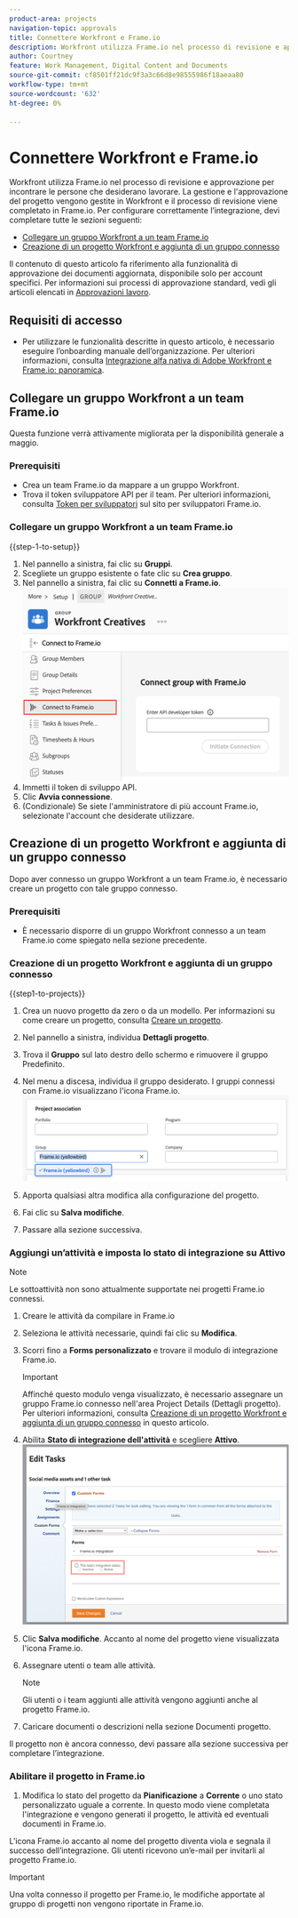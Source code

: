 ```yaml
---
product-area: projects
navigation-topic: approvals
title: Connettere Workfront e Frame.io
description: Workfront utilizza Frame.io nel processo di revisione e approvazione per incontrare le persone che desiderano lavorare. La gestione e l'approvazione del progetto vengono gestite in Workfront e il processo di revisione viene eseguito in Frame.io.
author: Courtney
feature: Work Management, Digital Content and Documents
source-git-commit: cf8501ff21dc9f3a3c66d8e98555986f18aeaa80
workflow-type: tm+mt
source-wordcount: '632'
ht-degree: 0%

---
```



# Connettere Workfront e Frame.io

Workfront utilizza Frame.io nel processo di revisione e approvazione per incontrare le persone che desiderano lavorare. La gestione e l&#39;approvazione del progetto vengono gestite in Workfront e il processo di revisione viene completato in Frame.io. Per configurare correttamente l’integrazione, devi completare tutte le sezioni seguenti:

* [Collegare un gruppo Workfront a un team Frame.io](#connect-a-workfront-group-to-a-frameio-team)
* [Creazione di un progetto Workfront e aggiunta di un gruppo connesso](#create-a-workfront-project-and-add-a-connected-group)

Il contenuto di questo articolo fa riferimento alla funzionalità di approvazione dei documenti aggiornata, disponibile solo per account specifici. Per informazioni sui processi di approvazione standard, vedi gli articoli elencati in [Approvazioni lavoro](/help/quicksilver/review-and-approve-work/manage-approvals/manage-approvals.md).

## Requisiti di accesso

* Per utilizzare le funzionalità descritte in questo articolo, è necessario eseguire l’onboarding manuale dell’organizzazione. Per ulteriori informazioni, consulta [Integrazione alfa nativa di Adobe Workfront e Frame.io: panoramica](/help/quicksilver/product-announcements/betas/frame-io-wf-integration-alpha/frame-io-wf-integration-alpha-overview.md).


## Collegare un gruppo Workfront a un team Frame.io

Questa funzione verrà attivamente migliorata per la disponibilità generale a maggio.

### Prerequisiti

* Crea un team Frame.io da mappare a un gruppo Workfront.
* Trova il token sviluppatore API per il team. Per ulteriori informazioni, consulta [Token per sviluppatori](https://developer.frame.io/docs/getting-started/authentication#developer-tokens) sul sito per sviluppatori Frame.io.

### Collegare un gruppo Workfront a un team Frame.io

{{step-1-to-setup}}

1. Nel pannello a sinistra, fai clic su **Gruppi**.
1. Scegliete un gruppo esistente o fate clic su **Crea gruppo**.
1. Nel pannello a sinistra, fai clic su **Connetti a Frame.io**.
   ![](assets/connect-frame-group.png)
1. Immetti il token di sviluppo API.
1. Clic **Avvia connessione**.
1. (Condizionale) Se siete l&#39;amministratore di più account Frame.io, selezionate l&#39;account che desiderate utilizzare.

## Creazione di un progetto Workfront e aggiunta di un gruppo connesso

Dopo aver connesso un gruppo Workfront a un team Frame.io, è necessario creare un progetto con tale gruppo connesso.

### Prerequisiti

* È necessario disporre di un gruppo Workfront connesso a un team Frame.io come spiegato nella sezione precedente.

### Creazione di un progetto Workfront e aggiunta di un gruppo connesso

{{step1-to-projects}}

1. Crea un nuovo progetto da zero o da un modello. Per informazioni su come creare un progetto, consulta [Creare un progetto](/help/quicksilver/manage-work/projects/create-projects/create-project.md).

1. Nel pannello a sinistra, individua **Dettagli progetto**.

1. Trova il **Gruppo** sul lato destro dello schermo e rimuovere il gruppo Predefinito.

1. Nel menu a discesa, individua il gruppo desiderato. I gruppi connessi con Frame.io visualizzano l&#39;icona Frame.io.
   ![](assets/add-frame-group.png)

1. Apporta qualsiasi altra modifica alla configurazione del progetto.

1. Fai clic su **Salva modifiche**.

1. Passare alla sezione successiva.

### Aggiungi un’attività e imposta lo stato di integrazione su Attivo

>[!NOTE]
>
>Le sottoattività non sono attualmente supportate nei progetti Frame.io connessi.


1. Creare le attività da compilare in Frame.io

1. Seleziona le attività necessarie, quindi fai clic su **Modifica**.

1. Scorri fino a **Forms personalizzato** e trovare il modulo di integrazione Frame.io.

   >[!IMPORTANT]
   >
   >Affinché questo modulo venga visualizzato, è necessario assegnare un gruppo Frame.io connesso nell&#39;area Project Details (Dettagli progetto). Per ulteriori informazioni, consulta [Creazione di un progetto Workfront e aggiunta di un gruppo connesso](#create-a-workfront-project-and-add-a-connected-group) in questo articolo.


1. Abilita **Stato di integrazione dell&#39;attività** e scegliere **Attivo**.
   ![](assets/frame-custom-form.png)

1. Clic **Salva modifiche**. Accanto al nome del progetto viene visualizzata l&#39;icona Frame.io.

1. Assegnare utenti o team alle attività.

   >[!NOTE]
   >
   >Gli utenti o i team aggiunti alle attività vengono aggiunti anche al progetto Frame.io.

1. Caricare documenti o descrizioni nella sezione Documenti progetto.

Il progetto non è ancora connesso, devi passare alla sezione successiva per completare l’integrazione.

### Abilitare il progetto in Frame.io

1. Modifica lo stato del progetto da **Pianificazione** a **Corrente** o uno stato personalizzato uguale a corrente. In questo modo viene completata l&#39;integrazione e vengono generati il progetto, le attività ed eventuali documenti in Frame.io.

L’icona Frame.io accanto al nome del progetto diventa viola e segnala il successo dell’integrazione. Gli utenti ricevono un’e-mail per invitarli al progetto Frame.io.

>[!IMPORTANT]
>
>Una volta connesso il progetto per Frame.io, le modifiche apportate al gruppo di progetti non vengono riportate in Frame.io.


